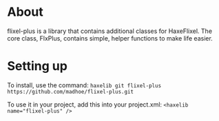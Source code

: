 # About

flixel-plus is a library that contains additional classes for HaxeFlixel.
The core class, FlxPlus, contains simple, helper functions to make life easier.

# Setting up

To install, use the command:
`haxelib git flixel-plus https://github.com/madhoe/flixel-plus.git`

To use it in your project, add this into your project.xml:
`<haxelib name="flixel-plus" />`
